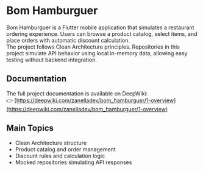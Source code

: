 # Bom Hamburguer

Bom Hamburguer is a Flutter mobile application that simulates a restaurant ordering experience. Users can browse a product catalog, select items, and place orders with automatic discount calculation.  
The project follows Clean Architecture principles. Repositories in this project simulate API behavior using local in-memory data, allowing easy testing without backend integration.

## Documentation

The full project documentation is available on DeepWiki:  
👉 [https://deepwiki.com/zanelladev/bom_hamburguer/1-overview](https://deepwiki.com/zanelladev/bom_hamburguer/1-overview)

## Main Topics

- Clean Architecture structure
- Product catalog and order management
- Discount rules and calculation logic
- Mocked repositories simulating API responses